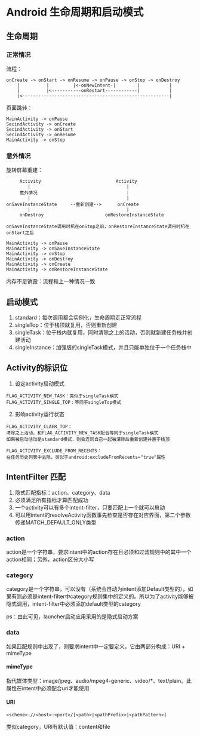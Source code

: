 # Android 生命周期和启动模式
## 生命周期
### 正常情况
流程：
```
onCreate -> onStart -> onResume -> onPause -> onStop -> onDestroy
    |          |         |<-onNewIntent-|        |           |
    |          |<-----------onRestart------------|           |
    |<-------------------------------------------------------|
```
页面跳转：
```
MainActivity -> onPause
SecindActivity -> onCreate
SecindActivity -> onStart
SecindActivity -> onResume
MainActivity -> onStop
```
### 意外情况
旋转屏幕重建：
```
     Activity                            Activity
        |                                    | 
     意外情况                                 ｜
        |                                    |
onSaveInstanceState     --重新创建-->      onCreate
        |                                    |
     onDestroy                       onRestoreInstanceState

onSaveInstanceState调用时机在onStop之前，onRestoreInstanceState调用时机在onStart之后

MainActivity -> onPause
MainActivity -> onSaveInstanceState
MainActivity -> onStop
MainActivity -> onDestroy
MainActivity -> onCreate
MainActivity -> onRestoreInstanceState
```
内存不足销毁：流程和上一种情况一致
## 启动模式
1. standard：每次调用都会实例化，生命周期走正常流程
2. singleTop：位于栈顶就复用，否则重新创建
3. singleTask：位于栈内就复用，同时清除之上的活动，否则就新建任务栈并创建活动
4. singleInstance：加强版的singleTask模式，并且只能单独位于一个任务栈中
## Activity的标识位
1. 设定activity启动模式
```
FLAG_ACTIVITY_NEW_TASK：类似于singleTask模式
FLAG_ACTIVITY_SINGLE_TOP：等同于singleTop模式
```
2. 影响activity运行状态
```
FLAG_ACTIVITY_CLAER_TOP：
清除之上活动，和FLAG_ACTIVITY_NEW_TASK配合等同于singleTask模式
如果被启动活动是standard模式，则会连同自己一起被清除后重新创建并置于栈顶

FLAG_ACTIVITY_EXCLUDE_FROM_RECENTS：
在任务历史列表中去除，类似于android:excludeFromRecents="true"属性
```
## IntentFilter 匹配
1. 隐式匹配指标：action、category、data
2. 必须满足所有指标才算匹配成功
3. 一个activity可以有多个intent-filter，只要匹配上一个就可以启动
4. 可以用intent的resolveActivity函数事先检查是否存在对应界面，第二个参数传递MATCH_DEFAULT_ONLY类型
### action
action是一个字符串，要求intent中的action存在且必须和过滤规则中的其中一个action相同；另外，action区分大小写
### category
category是一个字符串，可以没有（系统会自动为intent添加Default类型的），如果有则必须是intent-filter中category规则集中的定义的。所以为了activity能够被隐式调用，intent-filter中必须添加default类型的category

ps：由此可见，launcher启动应用采用的是隐式启动方案
### data
如果匹配规则中出现了，则要求intent中一定要定义，它由两部分构成：URI + mimeType
#### mimeType
指代媒体类型：image/jpeg、audio/mpeg4-generic、video/*、text/plain。此属性在intent中必须配合uri才能使用
#### URI
```
<scheme>://<host>:<port>/[<path>|<pathPrefix>|<pathPattern>]
```
类似category，URI有默认值：content和file